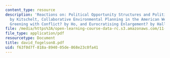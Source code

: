 ```yaml
---
content_type: resource
description: 'Reactions on: Political Opportunity Structures and Political Protest
  by Kitschelt, Collaborative Environmental Planning in the American West by  Singleton,
  Greening with Conflict? by Ho, and Eurocratising Enlargement? by Hallstrom.'
file: /media/https%3A/open-learning-course-data-rc.s3.amazonaws.com/11-363-civil-society-and-the-environment-spring-2005/f63f0d7f818a894005de868e23c0fa41_david_fogelson8.pdf
file_type: application/pdf
resourcetype: Document
title: david_fogelson8.pdf
uid: f63f0d7f-818a-8940-05de-868e23c0fa41
---
```

